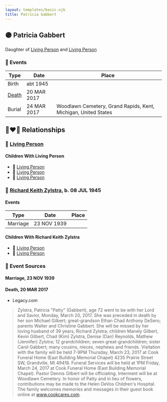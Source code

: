 ```yaml
---
layout: templates/basic.njk
title: Patricia Gabbert
---
```

## 🟣 Patricia Gabbert

Daughter of [Living Person](/people/9/99762472) and [Living Person](/people/3/38534636)

### 📆 Events

Type | Date | Place
------ | ------ | ------
Birth | abt 1945 |
[Death](#event-d6925b80-54af-46cc-85fd-33b4012bc6ee) | 20 MAR 2017 |
Burial | 24 MAR 2017 | Woodlawn Cemetery, Grand Rapids, Kent, Michigan, United States

## 👩‍❤️‍👨 Relationships

### 🔵 [Living Person](/people/2/21335274)

#### Children With Living Person
* 🔵 [Living Person](/people/4/49029127)
* 🔵 [Living Person](/people/2/21651388)
* 🔵 [Living Person](/people/4/43852146)
### 🔵 [Richard Keith Zylstra](/people/8/82104984), b. 08 JUL 1945

#### Events

Type | Date | Place
------ | ------ | ------
Marriage | 23 NOV 1939 |
#### Children With Richard Keith Zylstra
* 🔵 [Living Person](/people/6/65026517)
* 🔵 [Living Person](/people/8/89027494)
### 📰 Event Sources

#### <a id="event-ebd25879-1139-4218-ba06-2b904709a448"></a> Marriage, 23 NOV 1939

#### <a id="event-d6925b80-54af-46cc-85fd-33b4012bc6ee"></a> Death, 20 MAR 2017
* Legacy.com
>   
  > Zylstra, Patricia "Patty" (Gabbert), age 72 went to be with her Lord and Savior, Monday, March 20, 2017. She was preceded in death by her son Michael Gilbert; great-grandson Ethan Chad Anthony DeSero; parents Walter and Christine Gabbert. She will be missed by her loving husband of 39 years, Richard Zylstra; children Manely Gilbert, Kevin Gilbert, Chad (Kim) Zylstra, Denise (Dan) Reynolds, Mathew (Jennifer) Zylstra; 12 grandchildren; seven great-grandchildren; sister Carol Gabbert; many cousins, nieces, nephews and friends. Visitation with the family will be held 7-9PM Thursday, March 23, 2017 at Cook Funeral Home (East Building Memorial Chapel) 4235 Prairie Street SW, Grandville, MI 49418. Funeral Services will be held at 1PM Friday, March 24, 2017 at Cook Funeral Home (East Building Memorial Chapel). Pastor Dennis Gilbert will be officiating. Interment will be at Woodlawn Cemetery. In honor of Patty and in lieu of flowers, contributions may be made to the Helen DeVos Children's Hospital. The family welcomes memories and messages in their guest book online at www.cookcares.com.
